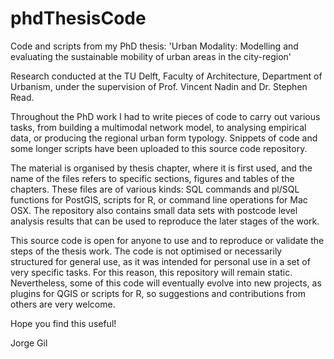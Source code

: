 # phdThesisCode
Code and scripts from my PhD thesis:
'Urban Modality: Modelling and evaluating the sustainable mobility of urban areas in the city-region'

Research conducted at the TU Delft, Faculty of Architecture, Department of Urbanism, under the supervision of Prof. Vincent Nadin and Dr. Stephen Read.

Throughout the PhD work I had to write pieces of code to carry out various tasks, from building a multimodal network model, to analysing empirical data, or producing the regional urban form typology. Snippets of code and some longer scripts have been uploaded to this source code repository.

The material is organised by thesis chapter, where it is first used, and the name of the files refers to specific sections, figures and tables of the chapters. These files are of various kinds: SQL commands and pl/SQL functions for PostGIS, scripts for R, or command line operations for Mac OSX. The repository also contains small data sets with postcode level analysis results that can be used to reproduce the later stages of the work.

This source code is open for anyone to use and to reproduce or validate the steps of the thesis work. The code is not optimised or necessarily structured for general use, as it was intended for personal use in a set of very specific tasks. For this reason, this repository will remain static. Nevertheless, some of this code will eventually evolve into new projects, as plugins for QGIS or scripts for R, so suggestions and contributions from others are very welcome.

Hope you find this useful!

Jorge Gil
